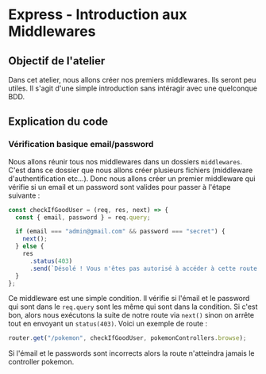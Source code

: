 # Express - Introduction aux Middlewares

## Objectif de l'atelier

Dans cet atelier, nous allons créer nos premiers middlewares. Ils seront peu utiles. Il s'agit d'une simple introduction sans intéragir avec une quelconque BDD.

## Explication du code

### Vérification basique email/password

Nous allons réunir tous nos middlewares dans un dossiers `middlewares`. C'est dans ce dossier que nous allons créer plusieurs fichiers (middleware d'authentification etc...).
Donc nous allons créer un premier middleware qui vérifie si un email et un password sont valides pour passer à l'étape suivante :

```js
const checkIfGoodUser = (req, res, next) => {
  const { email, password } = req.query;

  if (email === "admin@gmail.com" && password === "secret") {
    next();
  } else {
    res
      .status(403)
      .send(`Désolé ! Vous n'êtes pas autorisé à accéder à cette route...`);
  }
};
```

Ce middleware est une simple condition. Il vérifie si l'émail et le password qui sont dans le `req.query` sont les même qui sont dans la condition.
Si c'est bon, alors nous exécutons la suite de notre route via `next()` sinon on arrête tout en envoyant un `status(403)`. Voici un exemple de route :

```js
router.get("/pokemon", checkIfGoodUser, pokemonControllers.browse);
```

Si l'émail et le passwords sont incorrects alors la route n'atteindra jamais le controller pokemon.
